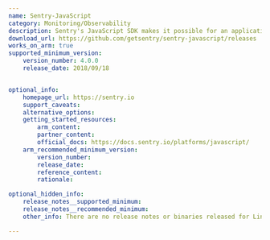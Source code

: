 ```yaml
---
name: Sentry-JavaScript
category: Monitoring/Observability
description: Sentry's JavaScript SDK makes it possible for an application to automatically report problems and performance metrics.
download_url: https://github.com/getsentry/sentry-javascript/releases
works_on_arm: true
supported_minimum_version:
    version_number: 4.0.0
    release_date: 2018/09/18


optional_info:
    homepage_url: https://sentry.io
    support_caveats:
    alternative_options:
    getting_started_resources:
        arm_content:
        partner_content:
        official_docs: https://docs.sentry.io/platforms/javascript/
    arm_recommended_minimum_version:
        version_number:
        release_date:
        reference_content:
        rationale:

optional_hidden_info:
    release_notes__supported_minimum:
    release_notes__recommended_minimum:
    other_info: There are no release notes or binaries released for Linux/ARM64. However, sentry/browser can be installed from the version 4.0.0.

---
```

